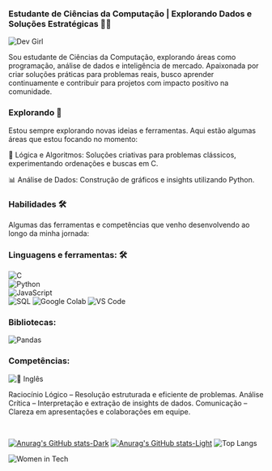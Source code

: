 ###  Estudante de Ciências da Computação | Explorando Dados e Soluções Estratégicas 🚀🌟
![Dev Girl](https://img.shields.io/badge/Dev%20Girl-%F0%9F%92%96-ff69b4?style=for-the-badge)



Sou estudante de Ciências da Computação, explorando áreas como programação, análise de dados e inteligência de mercado. Apaixonada por criar soluções práticas para problemas reais, busco aprender continuamente e contribuir para projetos com impacto positivo na comunidade.

### Explorando 🧩
Estou sempre explorando novas ideias e ferramentas. Aqui estão algumas áreas que estou focando no momento:

🧠 Lógica e Algoritmos: Soluções criativas para problemas clássicos, experimentando ordenações e buscas em C.

📊 Análise de Dados: Construção de gráficos e insights utilizando Python.

### Habilidades 🛠️
Algumas das ferramentas e competências que venho desenvolvendo ao longo da minha jornada:


### Linguagens e ferramentas: 🛠️
![C](https://img.shields.io/badge/C-A8B9CC?style=for-the-badge&logo=c&logoColor=white)  
![Python](https://img.shields.io/badge/Python-3776AB?style=for-the-badge&logo=python&logoColor=white)  
![JavaScript](https://img.shields.io/badge/JavaScript-F7DF1E?style=for-the-badge&logo=javascript&logoColor=black)  
![SQL](https://img.shields.io/badge/SQL-2E8B57?style=for-the-badge&logo=sqlite&logoColor=white)
![Google Colab](https://img.shields.io/badge/Google%20Colab-F9AB00?style=for-the-badge&logo=googlecolab&logoColor=white)
![VS Code](https://img.shields.io/badge/VS%20Code-007ACC?style=for-the-badge&logo=visualstudiocode&logoColor=white)

### Bibliotecas:

![Pandas](https://img.shields.io/badge/Pandas-150458?style=for-the-badge&logo=pandas&logoColor=white)

### Competências:
![💙 Inglês](https://img.shields.io/badge/Ingl%C3%AAs-Intermedi%C3%A1rio-%23A5A3FF?style=for-the-badge&logo=sparkles&logoColor=white)

Raciocínio Lógico – Resolução estruturada e eficiente de problemas.
Análise Crítica – Interpretação e extração de insights de dados.
Comunicação – Clareza em apresentações e colaborações em equipe.




</div><br>
 
[![Anurag's GitHub stats-Dark](https://github-readme-stats.vercel.app/api?username=DevRafae&show_icons=false&theme=dark#gh-dark-mode-only)](https://github.com/DevRafae/github-readme-stats#gh-dark-mode-only)
[![Anurag's GitHub stats-Light](https://github-readme-stats.vercel.app/api?username=DevRafae&show_icons=false&theme=default#gh-light-mode-only)](https://github.com/DevRafae/github-readme-stats#gh-light-mode-only)
![Top Langs](https://github-readme-stats.vercel.app/api/top-langs/?username=DevRafae&layout=compact&theme=dark#gh-dark-mode-only)

![Women in Tech](https://img.shields.io/badge/Women%20in%20Tech-%F0%9F%A7%91%E2%80%8D%F0%9F%92%BB-ff99cc?style=for-the-badge)

